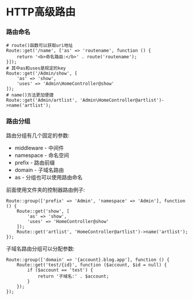 # HTTP高级路由

### 路由命名

```
# route()函数可以获取uri地址
Route::get('/name', ['as' => 'routename', function () {
    return '<b>命名路由:</b>' . route('routename');
}]);
# 其中as和uses是规定的key
Route::get('/Admin/show', [
    'as' => 'show',
    'uses' => 'Admin\HomeController@show'
]);
# name()方法更加便捷
Route::get('Admin/artlist', 'Admin\HomeController@artlist')->name('artlist');
```

### 路由分组

路由分组有几个固定的参数:

* middleware - 中间件
* namespace - 命名空间
* prefix - 路由前缀
* domain - 子域名路由
* as - 分组也可以使用路由命名

前面使用文件夹的控制器路由例子:

```
Route::group(['prefix' => 'Admin', 'namespace' => 'Admin'], function () {
    Route::get('show', [
        'as' => 'show',
        'uses' => 'HomeController@show'
    ]);
    Route::get('artlist', 'HomeController@artlist')->name('artlist');
});
```

子域名路由分组可以分配参数:

```
Route::group(['domain' => '{account}.blog.app'], function () {
    Route::get('test/{id}', function ($account, $id = null) {
        if ($account == 'test') {
            return '子域名:' . $account;
        }
    });
});
```

